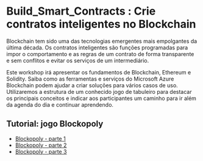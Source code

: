 # Build_Smart_Contracts : Crie contratos inteligentes no Blockchain

Blockchain tem sido uma das tecnologias emergentes mais empolgantes da última década. Os contratos inteligentes são funções programadas para impor o comportamento e as regras de um contrato de forma transparente e sem conflitos e evitar os serviços de um intermediário.

Este workshop irá apresentar os fundamentos de Blockchain, Ethereum e Solidity. Saiba como as ferramentas e serviços do Microsoft Azure Blockchain podem ajudar a criar soluções para vários casos de uso. Utilizaremos a estrutura de um conhecido jogo de tabuleiro para destacar os principais conceitos e indicar aos participantes um caminho para ir além da agenda do dia e continuar aprendendo.

## Tutorial: jogo Blockopoly

- [Blockopoly - parte 1](./Tutorial_part01/README.md)
- [Blockopoly - parte 2](./Tutorial_part02/README.md)
- [Blockopoly - parte 3](./Tutorial_part03/README.md)

